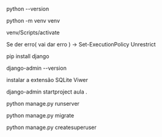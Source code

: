 python --version

python -m venv venv

venv/Scripts/activate

Se der erro( vai dar erro ) -> Set-ExecutionPolicy Unrestrict

pip install django

django-admin --version

instalar a extensão SQLite Viwer

django-admin startproject aula .

python manage.py runserver

python manage.py migrate

python manage.py createsuperuser
